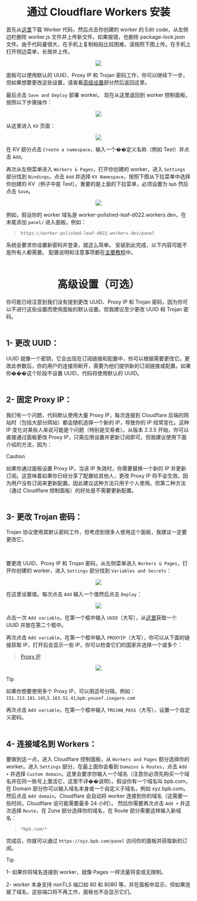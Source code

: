 <h1 align="center">通过 Cloudflare Workers 安装</h1>

首先从[这里](https://github.com/bia-pain-bache/BPB-Worker-Panel/releases/latest/download/worker.js)下载 Worker 代码，然后点击你创建的 worker 的 Edit code，从左侧边栏删除 worker.js 文件并上传新文件。如果报错，也删除 package-lock.json 文件。由于代码量很大，在手机上复制粘贴比较困难，请按照下图上传。在手机上打开侧边菜单，长按并上传。

<p align="center">
  <img src="assets/images/Worker_mobile_upload.jpg">
</p>

面板可以使用默认的 UUID、Proxy IP 和 Trojan 密码工作，你可以继续下一步，但如果想要更改这些设置，请查看[高级设置](#高级设置-可选)部分然后返回这里。

最后点击 `Save and Deploy` 部署 worker。
现在从这里返回到 worker 控制面板，按照以下步骤操作：

<p align="center">
  <img src="assets/images/Navigate_worker_dash.jpg">
</p>

从这里进入 `KV` 页面：

<p align="center">
  <img src="assets/images/Nav_dash_kv.jpg">
</p>

在 KV 部分点击 `Create a namespace`，输入一个��定义名称（例如 Test）并点击 `Add`。

再次从左侧菜单进入 `Workers & Pages`，打开你创建的 worker，进入 `Settings` 部分找到 `Bindings`。点击 `Add` 并选择 `KV Namespace`，按照下图从下拉菜单中选择你创建的 KV（例子中是 Test）。重要的是上面的下拉菜单，必须设置为 `bpb` 然后点击 `Save`。

<p align="center">
  <img src="assets/images/Bind_kv.jpg">
</p>

例如，假设你的 worker 域名是 worker-polished-leaf-d022.workers.dev，在末尾添加 `panel/` 进入面板。例如：

>`https://worker-polished-leaf-d022.workers.dev/panel`

系统会要求你设置新密码并登录，就这么简单。
安装到此完成，以下内容可能不是所有人都需要。
配置说明和注意事项都在[主要教程](configuration.md)中。
<br><br>

<h1 align="center">高级设置（可选）</h1>

你可能已经注意到我们没有提到更改 UUID、Proxy IP 和 Trojan 密码，因为你可以不进行这些设置而使用面板的默认设置。但我建议至少更改 UUID 和 Trojan 密码。
<br><br>

## 1- 更改 UUID：

UUID 就像一个密钥，它会出现在订阅链接和配置中，你可以根据需要更改它。更改此参数后，你的用户的连接将断开，需要为他们提供新的订阅链接或配置。如果你���这个阶段不设置 UUID，代码将使用默认的 UUID。
<br><br>

## 2- 固定 Proxy IP：

我们有一个问题，代码默认使用大量 Proxy IP，每次连接到 Cloudflare 后端的网站时（包括大部分网站）都会随机选择一个新的 IP，导致你的 IP 经常变化。这种 IP 变化对某些人来说可能是个问题（特别是交易者）。从版本 2.3.5 开始，你可以直接通过面板更改 Proxy IP，只需应用设置并更新订阅即可。但我建议使用下面介绍的方法，因为：

> [!CAUTION]
> 如果你通过面板设置 Proxy IP，当该 IP 失效时，你需要替换一个新的 IP 并更新订阅。这意味着如果你已经分享了配置给其他人，更改 Proxy IP 将不会生效，因为用户没有订阅来更新配置。因此建议这种方法只用于个人使用。但第二种方法（通过 Cloudflare 控制面板）的好处是不需要更新配置。
<br><br>

## 3- 更改 Trojan 密码：

Trojan 协议使用其默认密码工作，但考虑到很多人使用这个面板，我建议一定要更改它。

<br>

要更改 UUID、Proxy IP 和 Trojan 密码，从左侧菜单进入 `Workers & Pages`，打开你创建的 worker，进入 `Settings` 部分找到 `Variables and Secrets`：

<p align="center">
  <img src="assets/images/Workers_variables.jpg">
</p>

在这里设置值。每次点击 `Add` 输入一个值然后点击 `Deploy`：

<p align="center">
  <img src="assets/images/Workers_add_variables.jpg">
</p>

点击一次 `Add variable`，在第一个框中输入 `UUID`（大写），从[这里](https://www.uuidgenerator.net/)获取一个 UUID 并放在第二个框中。

再次点击 `Add variable`，在第一个框中输入 `PROXYIP`（大写），你可以从下面的链接获取 IP，打开后会显示一些 IP，你可以检查它们的国家并选择一个或多个：

>[Proxy IP](https://www.nslookup.io/domains/bpb.yousef.isegaro.com/dns-records/)

<p align="center">
  <img src="assets/images/Proxy_ips.jpg">
</p>

> [!TIP]
> 如果你想要使用多个 Proxy IP，可以用逗号分隔，例如：`151.213.181.145`,`5.163.51.41`,`bpb.yousef.isegaro.com`

再次点击 `Add variable`，在第一个框中输入 `TROJAN_PASS`（大写），设置一个自定义密码。
<br><br>

## 4- 连接域名到 Workers：

要做到这一点，进入 Cloudflare 控制面板，从 `Workers and Pages` 部分选择你的 worker。进入 `Settings` 部分，在最上面你会看到 `Domains & Routes`，点击 `Add +` 并选择 `Custom domain`。这里会要求你输入一个域名（注意你必须先购买一个域名并在同一账号上激活它，这里不详��说明）。假设你有一个域名叫 bpb.com，在 Domain 部分你可以输入域名本身或一个自定义子域名，例如 xyz.bpb.com。然后点击 `Add domain`。Cloudflare 会自动将 worker 连接到你的域名（这需要一些时间，Cloudflare 说可能需要最多 24 小时）。
然后你需要再次点击 `Add +` 并这次选择 `Route`，在 Zone 部分选择你的域名，在 Route 部分需要这样输入新域名：
> `*bpb.com/*`

完成后，你就可以通过 `https://xyz.bpb.com/panel` 访问你的面板并获取新的订阅。

> [!TIP]
> 1- 如果你将域名连接到 worker，就像 Pages 一样流量将变成无限制。
> 
> 2- worker 本身支持 nonTLS 端口如 80 和 8080 等，并在面板中显示，但如果连接了域名，这些端口将不再工作，面板也不会显示它们。 